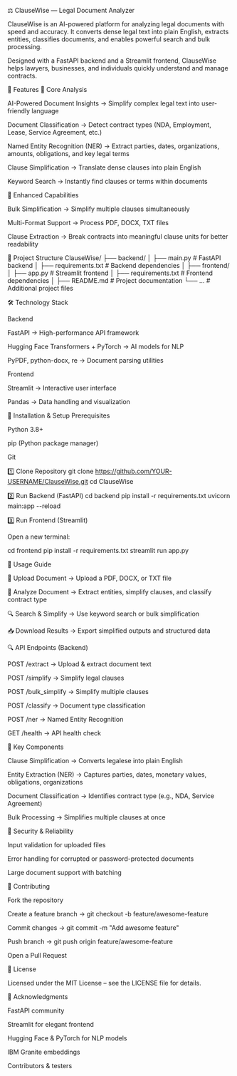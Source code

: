 ⚖️ ClauseWise — Legal Document Analyzer

ClauseWise is an AI-powered platform for analyzing legal documents with speed and accuracy. It converts dense legal text into plain English, extracts entities, classifies documents, and enables powerful search and bulk processing.

Designed with a FastAPI backend and a Streamlit frontend, ClauseWise helps lawyers, businesses, and individuals quickly understand and manage contracts.

🚀 Features
🔹 Core Analysis

AI-Powered Document Insights → Simplify complex legal text into user-friendly language

Document Classification → Detect contract types (NDA, Employment, Lease, Service Agreement, etc.)

Named Entity Recognition (NER) → Extract parties, dates, organizations, amounts, obligations, and key legal terms

Clause Simplification → Translate dense clauses into plain English

Keyword Search → Instantly find clauses or terms within documents

🔹 Enhanced Capabilities

Bulk Simplification → Simplify multiple clauses simultaneously

Multi-Format Support → Process PDF, DOCX, TXT files

Clause Extraction → Break contracts into meaningful clause units for better readability

📁 Project Structure
ClauseWise/
├── backend/
│   ├── main.py              # FastAPI backend
│   ├── requirements.txt     # Backend dependencies
│
├── frontend/
│   ├── app.py               # Streamlit frontend
│   ├── requirements.txt     # Frontend dependencies
│
├── README.md                # Project documentation
└── ...                      # Additional project files

🛠️ Technology Stack

Backend

FastAPI → High-performance API framework

Hugging Face Transformers + PyTorch → AI models for NLP

PyPDF, python-docx, re → Document parsing utilities

Frontend

Streamlit → Interactive user interface

Pandas → Data handling and visualization

🔧 Installation & Setup
Prerequisites

Python 3.8+

pip (Python package manager)

Git

1️⃣ Clone Repository
git clone https://github.com/YOUR-USERNAME/ClauseWise.git
cd ClauseWise

2️⃣ Run Backend (FastAPI)
cd backend
pip install -r requirements.txt
uvicorn main:app --reload

3️⃣ Run Frontend (Streamlit)

Open a new terminal:

cd frontend
pip install -r requirements.txt
streamlit run app.py

📖 Usage Guide

📂 Upload Document → Upload a PDF, DOCX, or TXT file

📝 Analyze Document → Extract entities, simplify clauses, and classify contract type

🔍 Search & Simplify → Use keyword search or bulk simplification

📥 Download Results → Export simplified outputs and structured data

🔍 API Endpoints (Backend)

POST /extract → Upload & extract document text

POST /simplify → Simplify legal clauses

POST /bulk_simplify → Simplify multiple clauses

POST /classify → Document type classification

POST /ner → Named Entity Recognition

GET /health → API health check

🎯 Key Components

Clause Simplification → Converts legalese into plain English

Entity Extraction (NER) → Captures parties, dates, monetary values, obligations, organizations

Document Classification → Identifies contract type (e.g., NDA, Service Agreement)

Bulk Processing → Simplifies multiple clauses at once

🔐 Security & Reliability

Input validation for uploaded files

Error handling for corrupted or password-protected documents

Large document support with batching

🤝 Contributing

Fork the repository

Create a feature branch → git checkout -b feature/awesome-feature

Commit changes → git commit -m "Add awesome feature"

Push branch → git push origin feature/awesome-feature

Open a Pull Request

📄 License

Licensed under the MIT License – see the LICENSE file for details.

🙏 Acknowledgments

FastAPI community

Streamlit for elegant frontend

Hugging Face & PyTorch for NLP models

IBM Granite embeddings

Contributors & testers